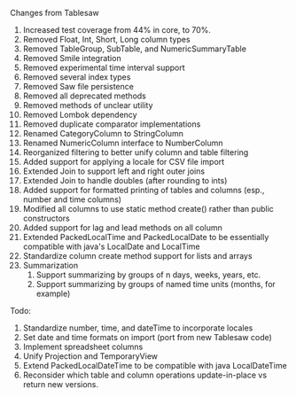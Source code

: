 Changes from Tablesaw

1. Increased test coverage from 44% in core, to 70%.
1. Removed Float, Int, Short, Long column types
1. Removed TableGroup, SubTable, and NumericSummaryTable
1. Removed Smile integration
1. Removed experimental time interval support
1. Removed several index types
1. Removed Saw file persistence
1. Removed all deprecated methods
1. Removed methods of unclear utility 
1. Removed Lombok dependency
1. Removed duplicate comparator implementations 
1. Renamed CategoryColumn to StringColumn
1. Renamed NumericColumn interface to NumberColumn
1. Reorganized filtering to better unify column and table filtering
1. Added support for applying a locale for CSV file import
1. Extended Join to support left and right outer joins
1. Extended Join to handle doubles (after rounding to ints)
1. Added support for formatted printing of tables and columns (esp., number and time columns)
1. Modified all columns to use static method create() rather than public constructors
1. Added support for lag and lead methods on all column
1. Extended PackedLocalTime and PackedLocalDate to be essentially compatible with java's LocalDate and LocalTime
1. Standardize column create method support for lists and arrays
1. Summarization
    1. Support summarizing by groups of n days, weeks, years, etc.
    1. Support summarizing by groups of named time units (months, for example)


Todo:
1. Standardize number, time, and dateTime to incorporate locales
1. Set date and time formats on import (port from new Tablesaw code)
1. Implement spreadsheet columns
1. Unify Projection and TemporaryView
1. Extend PackedLocalDateTime to be compatible with java LocalDateTime
1. Reconsider which table and column operations update-in-place vs return new versions. 

